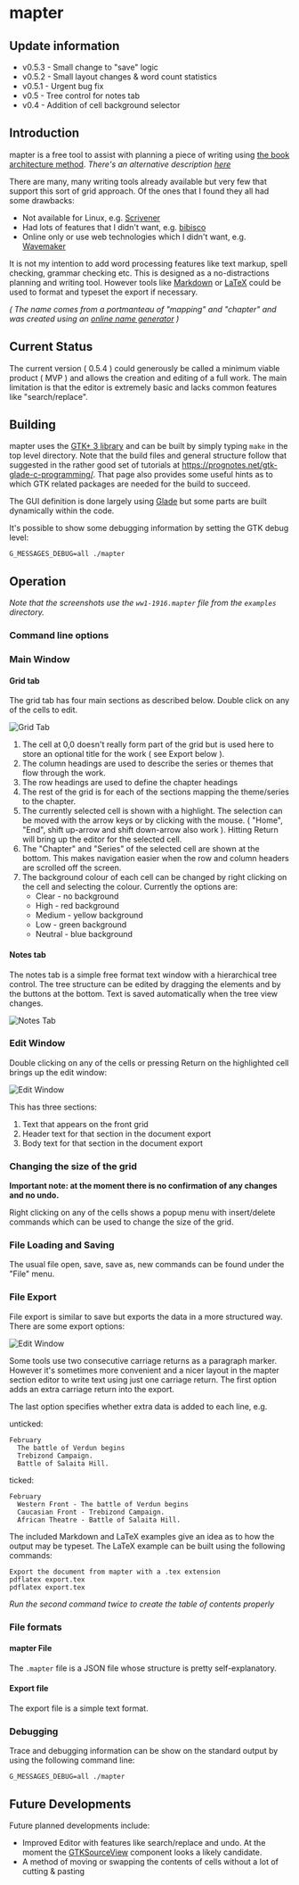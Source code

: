 # mapter

## Update information

* v0.5.3 - Small change to "save" logic
* v0.5.2 - Small layout changes & word count statistics
* v0.5.1 - Urgent bug fix
* v0.5 - Tree control for notes tab
* v0.4 - Addition of cell background selector

## Introduction

mapter is a free tool to assist with planning a piece of writing using [the book architecture method](http://www.betternovelproject.com/blog/series-outline/). _There's an alternative description [here](https://thefriendlyeditor.com/tag/the-book-architecture-method/)_

There are many, many writing tools already available but very few that support this sort of grid approach. Of the ones that I found they all had some drawbacks:

* Not available for Linux, e.g. [Scrivener](https://www.literatureandlatte.com/scrivener/overview)
* Had lots of features that I didn't want, e.g. [bibisco](https://www.bibisco.com/)
* Online only or use web technologies which I didn't want, e.g. [Wavemaker](https://wavemaker.co.uk)

It is not my intention to add word processing features like text markup, spell checking, grammar checking etc. This is designed as a no-distractions planning and writing tool. However tools like [Markdown](https://en.wikipedia.org/wiki/Markdown) or [LaTeX](https://www.latex-project.org/) could be used to format and typeset the export if necessary.

_( The name comes from a portmanteau of "mapping" and "chapter" and was created using an [online name generator](https://namelix.com/) )_

## Current Status

The current version ( 0.5.4 ) could generously be called a minimum viable product ( MVP ) and allows the creation and editing of a full work. The main limitation is that the editor is extremely basic and lacks common features like "search/replace".

## Building

mapter uses the [GTK+ 3 library](https://www.gtk.org/) and can be built by simply typing `make` in the top level directory. Note that the build files and general structure follow that suggested in the rather good set of tutorials at https://prognotes.net/gtk-glade-c-programming/. That page also provides some useful hints as to which GTK related packages are needed for the build to succeed.

The GUI definition is done largely using [Glade](https://glade.gnome.org/) but some parts are built dynamically within the code.

It's possible to show some debugging information by setting the GTK debug level:

`G_MESSAGES_DEBUG=all ./mapter`

## Operation

_Note that the screenshots use the `ww1-1916.mapter` file from the `examples` directory._

### Command line options

### Main Window

#### Grid tab

The grid tab has four main sections as described below. Double click on any of the cells to edit.

![Grid Tab](/doc-images/main-grid.png)

1. The cell at 0,0 doesn't really form part of the grid but is used here to store an optional title for the work ( see Export below ).
1. The column headings are used to describe the series or themes that flow through the work.
1. The row headings are used to define the chapter headings
1. The rest of the grid is for each of the sections mapping the theme/series to the chapter.
1. The currently selected cell is shown with a highlight. The selection can be moved with the arrow keys or by clicking with the mouse. ( "Home", "End", shift up-arrow and shift down-arrow also work ). Hitting Return will bring up the editor for the selected cell.
1. The "Chapter" and "Series" of the selected cell are shown at the bottom. This makes navigation easier when the row and column headers are scrolled off the screen.
1. The background colour of each cell can be changed by right clicking on the cell and selecting the colour.  Currently the options are:
    * Clear - no background
    * High - red background
    * Medium - yellow background
    * Low - green background
    * Neutral - blue background


#### Notes tab

The notes tab is a simple free format text window with a hierarchical tree control. The tree structure can be edited by dragging the elements and by the buttons at the bottom. Text is saved automatically when the tree view changes.

![Notes Tab](/doc-images/main-notes.png)

### Edit Window

Double clicking on any of the cells or pressing Return on the highlighted cell brings up the edit window:

![Edit Window](/doc-images/edit.png)

This has three sections:

1. Text that appears on the front grid
1. Header text for that section in the document export
1. Body text for that section in the document export

### Changing the size of the grid

__Important note: at the moment there is no confirmation of any changes and no undo.__

Right clicking on any of the cells shows a popup menu with insert/delete commands which can be used to change the size of the grid.

### File Loading and Saving

The usual file open, save, save as, new commands can be found under the "File" menu.

### File Export

File export is similar to save but exports the data in a more structured way. There are some export options:

![Edit Window](/doc-images/export.png)

Some tools use two consecutive carriage returns as a paragraph marker. However it's sometimes more convenient and a nicer layout in the mapter section editor to write text using just one carriage return. The first option adds an extra carriage return into the export.

The last option specifies whether extra data is added to each line, e.g.

unticked:

````
February
  The battle of Verdun begins
  Trebizond Campaign.
  Battle of Salaita Hill.
````

ticked:

````
February
  Western Front - The battle of Verdun begins
  Caucasian Front - Trebizond Campaign.
  African Theatre - Battle of Salaita Hill.
````

The included Markdown and LaTeX examples give an idea as to how the output may be typeset. The LaTeX example can be built using the following commands:

````
Export the document from mapter with a .tex extension
pdflatex export.tex
pdflatex export.tex
````
_Run the second command twice to create the table of contents properly_

### File formats

#### mapter File

The `.mapter` file is a JSON file whose structure is pretty self-explanatory.

#### Export file

The export file is a simple text format.

### Debugging

Trace and debugging information can be show on the standard output by using the following command line:

`G_MESSAGES_DEBUG=all ./mapter`

## Future Developments

Future planned developments include:

* Improved Editor with features like search/replace and undo. At the moment the [GTKSourceView](https://gitlab.gnome.org/GNOME/gtksourceview) component looks a likely candidate.
* A method of moving or swapping the contents of cells without a lot of cutting & pasting
